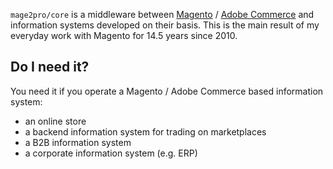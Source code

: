 `mage2pro/core` is a middleware between [Magento](https://github.com/magento/magento2) / [Adobe Commerce](https://business.adobe.com/products/magento/magento-commerce.html) and information systems developed on their basis.
This is the main result of my everyday work with Magento for 14.5 years since 2010.
## Do I need it?
You need it if you operate a Magento / Adobe Commerce based information system: 
- an online store 
- a backend information system for trading on marketplaces
- a B2B information system
- a corporate information system (e.g. ERP)